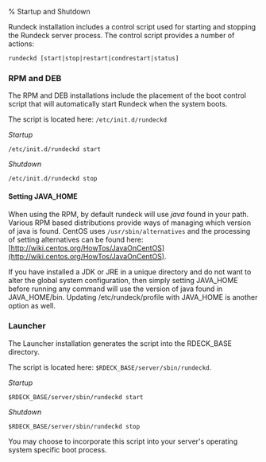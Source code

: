 % Startup and Shutdown

Rundeck installation includes a control script used for starting and stopping the Rundeck server process.
The control script provides a number of actions:


    rundeckd [start|stop|restart|condrestart|status]

### RPM and DEB

The RPM and DEB installations include the placement of the boot control script that will automatically start Rundeck when the system boots.

The script is located here: `/etc/init.d/rundeckd` 

*Startup*

~~~~~~~~~~~~~~~~~~~~~~~~~~~~~~~~~~~~~~~~~~~~~~~~~ {.bash}
/etc/init.d/rundeckd start
~~~~~~~~~~~~~~~~~~~~~~~~~~~~~~~~~~~~~~~~~~~~~~~~~ 

*Shutdown*

~~~~~~~~~~~~~~~~~~~~~~~~~~~~~~~~~~~~~~~~~~~~~~~~~ {.bash}
/etc/init.d/rundeckd stop
~~~~~~~~~~~~~~~~~~~~~~~~~~~~~~~~~~~~~~~~~~~~~~~~~ 
    
#### Setting JAVA_HOME

When using the RPM, by default rundeck will use _java_ found in your path.  Various RPM based distributions provide ways of managing which version of java is found.  CentOS uses `/usr/sbin/alternatives` and the processing of setting alternatives can be found here: [http://wiki.centos.org/HowTos/JavaOnCentOS](http://wiki.centos.org/HowTos/JavaOnCentOS).

If you have installed a JDK or JRE in a unique directory and do not want to alter the global system configuration, then simply setting JAVA_HOME before running any command will use the version of java found in JAVA_HOME/bin.  Updating /etc/rundeck/profile with JAVA_HOME is another option as well.
    
### Launcher

The Launcher installation generates the script into the RDECK_BASE directory.

The script is located here: `$RDECK_BASE/server/sbin/rundeckd`.

*Startup*

~~~~~~~~~~~~~~~~~~~~~~~~~~~~~~~~~~~~~~~~~~~~~~~~~ {.bash}
$RDECK_BASE/server/sbin/rundeckd start
~~~~~~~~~~~~~~~~~~~~~~~~~~~~~~~~~~~~~~~~~~~~~~~~~ 

*Shutdown*

~~~~~~~~~~~~~~~~~~~~~~~~~~~~~~~~~~~~~~~~~~~~~~~~~ {.bash}
$RDECK_BASE/server/sbin/rundeckd stop
~~~~~~~~~~~~~~~~~~~~~~~~~~~~~~~~~~~~~~~~~~~~~~~~~ 

You may choose to incorporate this script into your server's operating system specific boot process.

